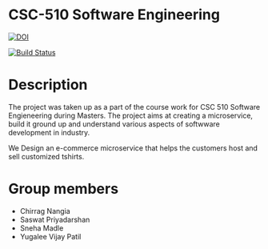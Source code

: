 # CSC-510 Software Engineering 
[![DOI](https://zenodo.org/badge/DOI/10.5281/zenodo.7029799.svg)](https://doi.org/10.5281/zenodo.7029799)

[![Build Status](https://github.com/Sneha1b/CSC-510-SE/actions/workflows/maven.yml/badge.svg)](https://github.com/Sneha1b/CSC-510-SE/actions/workflows/maven.yml) 

# Description
The project was taken up as a part of the course work for CSC 510 Software Engieneering during Masters. The project aims at creating a microservice, build it ground up and understand various aspects of softwware development in industry.

We Design an e-commerce microservice that helps the customers host and sell customized tshirts. 

# Group members
* Chirrag Nangia
* Saswat Priyadarshan
* Sneha Madle
* Yugalee Vijay Patil